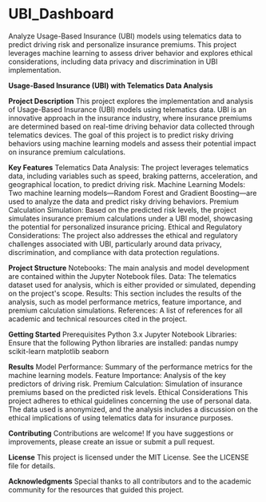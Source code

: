 # UBI_Dashboard
Analyze Usage-Based Insurance (UBI) models using telematics data to predict driving risk and personalize insurance premiums. This project leverages machine learning to assess driver behavior and explores ethical considerations, including data privacy and discrimination in UBI implementation.

**Usage-Based Insurance (UBI) with Telematics Data Analysis**

**Project Description**
This project explores the implementation and analysis of Usage-Based Insurance (UBI) models using telematics data. UBI is an innovative approach in the insurance industry, where insurance premiums are determined based on real-time driving behavior data collected through telematics devices. The goal of this project is to predict risky driving behaviors using machine learning models and assess their potential impact on insurance premium calculations.

**Key Features**
Telematics Data Analysis: The project leverages telematics data, including variables such as speed, braking patterns, acceleration, and geographical location, to predict driving risk.
Machine Learning Models: Two machine learning models—Random Forest and Gradient Boosting—are used to analyze the data and predict risky driving behaviors.
Premium Calculation Simulation: Based on the predicted risk levels, the project simulates insurance premium calculations under a UBI model, showcasing the potential for personalized insurance pricing.
Ethical and Regulatory Considerations: The project also addresses the ethical and regulatory challenges associated with UBI, particularly around data privacy, discrimination, and compliance with data protection regulations.

**Project Structure**
Notebooks: The main analysis and model development are contained within the Jupyter Notebook files.
Data: The telematics dataset used for analysis, which is either provided or simulated, depending on the project's scope.
Results: This section includes the results of the analysis, such as model performance metrics, feature importance, and premium calculation simulations.
References: A list of references for all academic and technical resources cited in the project.

**Getting Started**
Prerequisites
Python 3.x
Jupyter Notebook
Libraries: Ensure that the following Python libraries are installed:
pandas
numpy
scikit-learn
matplotlib
seaborn

**Results**
Model Performance: Summary of the performance metrics for the machine learning models.
Feature Importance: Analysis of the key predictors of driving risk.
Premium Calculation: Simulation of insurance premiums based on the predicted risk levels.
Ethical Considerations
This project adheres to ethical guidelines concerning the use of personal data. The data used is anonymized, and the analysis includes a discussion on the ethical implications of using telematics data for insurance purposes.

**Contributing**
Contributions are welcome! If you have suggestions or improvements, please create an issue or submit a pull request.

**License**
This project is licensed under the MIT License. See the LICENSE file for details.

**Acknowledgments**
Special thanks to all contributors and to the academic community for the resources that guided this project.

